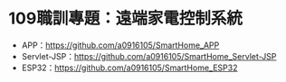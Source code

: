 # 109職訓專題：遠端家電控制系統

- APP：https://github.com/a0916105/SmartHome_APP
- Servlet-JSP：https://github.com/a0916105/SmartHome_Servlet-JSP
- ESP32：https://github.com/a0916105/SmartHome_ESP32
